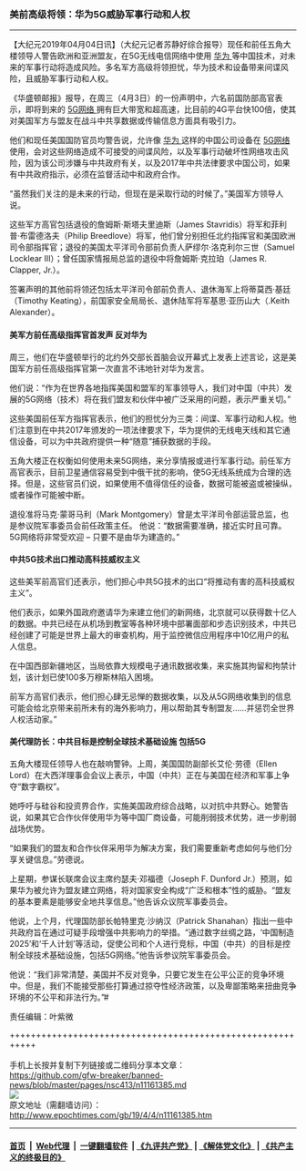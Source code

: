 ### 美前高级将领：华为5G威胁军事行动和人权
------------------------

<p>
 【大纪元2019年04月04日讯】（大纪元记者苏静好综合报导）现任和前任五角大楼领导人警告欧洲和亚洲盟友，在5G无线电信网络中使用
 <a href="http://www.epochtimes.com/gb/tag/%E5%8D%8E%E4%B8%BA.html">
  华为
 </a>
 等中国技术，对未来的军事行动将造成风险。多名军方高级将领担忧，华为技术和设备带来间谍风险，且威胁军事行动和人权。
</p>
<p>
 《华盛顿邮报》报导，在周三（4月3日）的一份声明中，六名前国防部高官表示，即将到来的
 <a href="http://www.epochtimes.com/gb/tag/5g%E7%BD%91%E7%BB%9C.html">
  5G网络
 </a>
 拥有巨大带宽和超高速，比目前的4G平台快100倍，使其对美国军方与盟友在战斗中共享数据或传输信息方面具有吸引力。
</p>
<p>
 他们和现任美国国防官员均警告说，允许像
 <a href="http://www.epochtimes.com/gb/tag/%E5%8D%8E%E4%B8%BA.html">
  华为
 </a>
 这样的中国公司设备在
 <a href="http://www.epochtimes.com/gb/tag/5g%E7%BD%91%E7%BB%9C.html">
  5G网络
 </a>
 使用，会对这些网络造成不可接受的间谍风险，以及军事行动破坏性网络攻击风险，因为该公司涉嫌与中共政府有关，以及2017年中共法律要求中国公司，如果有中共政府指示，必须在监督活动中和政府合作。
</p>
<p>
 “虽然我们关注的是未来的行动，但现在是采取行动的时候了。”美国军方领导人说。
</p>
<p>
 这些军方高官包括退役的詹姆斯‧斯塔夫里迪斯（James Stavridis）将军和菲利普‧布雷德洛夫（Philip Breedlove）将军，他们曾分别担任北约指挥官和美国欧洲司令部指挥官；退役的美国太平洋司令部前负责人萨缪尔‧洛克利尔三世（Samuel Locklear III）；曾任国家情报局总监的退役中将詹姆斯‧克拉珀（James R. Clapper, Jr.）。
</p>
<p>
 签署声明的其他前将领还包括太平洋司令部前负责人、退休海军上将蒂莫西‧基廷（Timothy Keating），前国家安全局局长、退休陆军将军基思‧亚历山大（.Keith Alexander）。
</p>
<h4>
 美军方前任高级指挥官首发声 反对华为
</h4>
<p>
 周三，他们在华盛顿举行的北约外交部长首脑会议开幕式上发表上述言论，这是美国军方前任高级指挥官第一次直言不讳地针对华为发言。
</p>
<p>
 他们说：“作为在世界各地指挥美国和盟军的军事领导人，我们对中国（中共）发展的5G网络（技术）将在我们盟友和伙伴中被广泛采用的问题，表示严重关切。”
</p>
<p>
 这些美国前任军方指挥官表示，他们的担忧分为三类：间谍、军事行动和人权。他们注意到在中共2017年颁发的一项法律要求下，华为提供的无线电天线和其它通信设备，可以为中共政府提供一种“随意”捕获数据的手段。
</p>
<p>
 五角大楼正在权衡如何使用未来5G网络，来分享情报或进行军事行动。前任军方高官表示，目前卫星通信容易受到中俄干扰的影响，使5G无线系统成为合理的选择。但是，这些官员们说，如果使用不值得信任的设备，数据可能被盗或被操纵，或者操作可能被中断。
</p>
<p>
 退役准将马克‧蒙哥马利（Mark Montgomery）曾是太平洋司令部运营总监，也是参议院军事委员会前任政策主任。 他说：“数据需要准确，接近实时且可靠。 5G网络将非常受欢迎 – 只要不是由华为建造的。”
</p>
<h4>
 中共5G技术出口推动高科技威权主义
</h4>
<p>
 这些美军前高官们还表示，他们担心中共5G技术的出口“将推动有害的高科技威权主义”。
</p>
<p>
 他们表示，如果外国政府邀请华为来建立他们的新网络，北京就可以获得数十亿人的数据。中共已经在从机场到教室等各种环境中部署面部和步态识别技术，中共已经创建了可能是世界上最大的审查机构，用于监控微信应用程序中10亿用户的私人信息。
</p>
<p>
 在中国西部新疆地区，当局依靠大规模电子通讯数据收集，来实施其拘留和拘禁计划，该计划已使100多万穆斯林陷入困境。
</p>
<p>
 前军方高官们表示，他们担心肆无忌惮的数据收集，以及从5G网络收集到的信息可能会给北京带来前所未有的海外影响力，用以帮助其专制盟友……并惩罚全世界人权活动家。”
</p>
<h4>
 美代理防长：中共目标是控制全球技术基础设施 包括5G
</h4>
<p>
 五角大楼现任领导人也在敲响警钟。上周，美国国防副部长艾伦‧劳德（Ellen Lord）在大西洋理事会会议上表示，中国（中共）正在与美国在经济和军事上争夺“数字霸权”。
</p>
<p>
 她呼吁与硅谷和投资界合作，实施美国政府综合战略，以对抗中共野心。她警告说，如果其它合作伙伴使用华为等中国厂商设备，可能削弱技术优势，进一步削弱战场优势。
</p>
<p>
 “如果我们的盟友和合作伙伴采用华为解决方案，我们需要重新考虑如何与他们分享关键信息。”劳德说。
</p>
<p>
 上星期，参谋长联席会议主席约瑟夫‧邓福德（Joseph F. Dunford Jr.）预测，如果华为被允许为盟友建立网络，将对国家安全构成“广泛和根本”性的威胁。“盟友的基本要素是能够安全地共享信息。”他告诉众议院军事委员会。
</p>
<p>
 他说，上个月，代理国防部长帕特里克‧沙纳汉（Patrick Shanahan）指出一些中共政府旨在通过可疑手段增强中共影响力的举措。“通过数字丝绸之路，‘中国制造2025’和‘千人计划’等活动，促使公司和个人进行竞标，中国（中共）的目标是控制全球技术基础设施，包括5G网络。”他告诉参议院军事委员会。
</p>
<p>
 他说：“我们非常清楚，美国并不反对竞争，只要它发生在公平公正的竞争环境中。但是，我们不能接受那些打算通过掠夺性经济政策，以及卑鄙策略来扭曲竞争环境的不公平和非法行为。”#
</p>
<p>
 责任编辑：叶紫微
</p>

+++++++++++++++++++++++++++++++++++++++++++++++++++++++++++<br/><br/>
手机上长按并复制下列链接或二维码分享本文章：<br/>
https://github.com/gfw-breaker/banned-news/blob/master/pages/nsc413/n11161385.md <br/>
<a href='https://github.com/gfw-breaker/banned-news/blob/master/pages/nsc413/n11161385.md'><img src='https://github.com/gfw-breaker/banned-news/blob/master/pages/nsc413/n11161385.md.png'/></a> <br/>
原文地址（需翻墙访问）：http://www.epochtimes.com/gb/19/4/4/n11161385.htm


------------------------
#### [首页](https://github.com/gfw-breaker/banned-news/blob/master/README.md) &nbsp;|&nbsp; [Web代理](https://github.com/labour-camp/helloworld) &nbsp;|&nbsp; [一键翻墙软件](https://github.com/gfw-breaker/nogfw/blob/master/README.md) &nbsp;| [《九评共产党》](https://github.com/gfw-breaker/9ping.md/blob/master/README.md#九评之一评共产党是什么) | [《解体党文化》](https://github.com/gfw-breaker/jtdwh.md/blob/master/README.md) | [《共产主义的终极目的》](https://github.com/gfw-breaker/gczydzjmd.md/blob/master/README.md)

